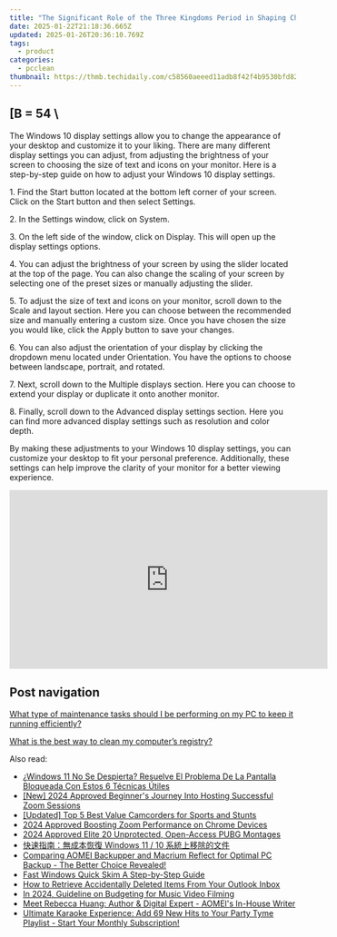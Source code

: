 ```yaml
---
title: "The Significant Role of the Three Kingdoms Period in Shaping Chinese Civilization: A Deep Dive with YL Computing | YL Software"
date: 2025-01-22T21:18:36.665Z
updated: 2025-01-26T20:36:10.769Z
tags:
  - product
categories:
  - pcclean
thumbnail: https://thmb.techidaily.com/c58560aeeed11adb8f42f4b9530bfd82fdd84e9fa587d943a5752e4b0c3cb2b6.jpg
---
```


## \[B = 54 \

The Windows 10 display settings allow you to change the appearance of your desktop and customize it to your liking. There are many different display settings you can adjust, from adjusting the brightness of your screen to choosing the size of text and icons on your monitor. Here is a step-by-step guide on how to adjust your Windows 10 display settings. 

1\. Find the Start button located at the bottom left corner of your screen. Click on the Start button and then select Settings.

2\. In the Settings window, click on System.

3\. On the left side of the window, click on Display. This will open up the display settings options. 

4\. You can adjust the brightness of your screen by using the slider located at the top of the page. You can also change the scaling of your screen by selecting one of the preset sizes or manually adjusting the slider.

5\. To adjust the size of text and icons on your monitor, scroll down to the Scale and layout section. Here you can choose between the recommended size and manually entering a custom size. Once you have chosen the size you would like, click the Apply button to save your changes.

6\. You can also adjust the orientation of your display by clicking the dropdown menu located under Orientation. You have the options to choose between landscape, portrait, and rotated.

7\. Next, scroll down to the Multiple displays section. Here you can choose to extend your display or duplicate it onto another monitor.

8\. Finally, scroll down to the Advanced display settings section. Here you can find more advanced display settings such as resolution and color depth. 

By making these adjustments to your Windows 10 display settings, you can customize your desktop to fit your personal preference. Additionally, these settings can help improve the clarity of your monitor for a better viewing experience.

<!-- affiliate ads begin -->
<iframe width="560" height="315" src="https://www.youtube.com/embed/vEYkX2NJgZw?si=IaHqlqJcYipwUOht" title="YouTube video player" frameborder="0" allow="accelerometer; autoplay; clipboard-write; encrypted-media; gyroscope; picture-in-picture; web-share" referrerpolicy="strict-origin-when-cross-origin" allowfullscreen></iframe>
<!-- affiliate ads end -->

## Post navigation

[What type of maintenance tasks should I be performing on my PC to keep it running efficiently?](https://tools.techidaily.com/pcclean/products/)

[What is the best way to clean my computer’s registry?](https://tools.techidaily.com/pcclean/products/)

<ins class="adsbygoogle"
     style="display:block"
     data-ad-format="autorelaxed"
     data-ad-client="ca-pub-7571918770474297"
     data-ad-slot="1223367746"></ins>

<ins class="adsbygoogle"
     style="display:block"
     data-ad-client="ca-pub-7571918770474297"
     data-ad-slot="8358498916"
     data-ad-format="auto"
     data-full-width-responsive="true"></ins>

<span class="atpl-alsoreadstyle">Also read:</span>
<div><ul>
<li><a href="https://win-updates.techidaily.com/windows-11-no-se-despierta-resuelve-el-problema-de-la-pantalla-bloqueada-con-estos-6-tecnicas-utiles/"><u>¿Windows 11 No Se Despierta? Resuelve El Problema De La Pantalla Bloqueada Con Estos 6 Técnicas Útiles</u></a></li>
<li><a href="https://screen-mirroring-recording.techidaily.com/new-2024-approved-beginners-journey-into-hosting-successful-zoom-sessions/"><u>[New] 2024 Approved Beginner's Journey Into Hosting Successful Zoom Sessions</u></a></li>
<li><a href="https://some-approaches.techidaily.com/updated-top-5-best-value-camcorders-for-sports-and-stunts/"><u>[Updated] Top 5 Best Value Camcorders for Sports and Stunts</u></a></li>
<li><a href="https://article-helps.techidaily.com/2024-approved-boosting-zoom-performance-on-chrome-devices/"><u>2024 Approved Boosting Zoom Performance on Chrome Devices</u></a></li>
<li><a href="https://fox-glue.techidaily.com/2024-approved-elite-20-unprotected-open-access-pubg-montages/"><u>2024 Approved Elite 20 Unprotected, Open-Access PUBG Montages</u></a></li>
<li><a href="https://win-updates.techidaily.com/1728504375605-windows-11-10/"><u>快速指南：無成本恢復 Windows 11 / 10 系統上移除的文件</u></a></li>
<li><a href="https://win-updates.techidaily.com/comparing-aomei-backupper-and-macrium-reflect-for-optimal-pc-backup-the-better-choice-revealed/"><u>Comparing AOMEI Backupper and Macrium Reflect for Optimal PC Backup - The Better Choice Revealed!</u></a></li>
<li><a href="https://extra-lessons.techidaily.com/fast-windows-quick-skim-a-step-by-step-guide/"><u>Fast Windows Quick Skim A Step-by-Step Guide</u></a></li>
<li><a href="https://win-updates.techidaily.com/how-to-retrieve-accidentally-deleted-items-from-your-outlook-inbox/"><u>How to Retrieve Accidentally Deleted Items From Your Outlook Inbox</u></a></li>
<li><a href="https://some-techniques.techidaily.com/in-2024-guideline-on-budgeting-for-music-video-filming/"><u>In 2024, Guideline on Budgeting for Music Video Filming</u></a></li>
<li><a href="https://win-updates.techidaily.com/meet-rebecca-huang-author-and-digital-expert-aomeis-in-house-writer/"><u>Meet Rebecca Huang: Author & Digital Expert - AOMEI's In-House Writer</u></a></li>
<li><a href="https://win-comparisons.techidaily.com/ultimate-karaoke-experience-add-69-new-hits-to-your-party-tyme-playlist-start-your-monthly-subscription/"><u>Ultimate Karaoke Experience: Add 69 New Hits to Your Party Tyme Playlist - Start Your Monthly Subscription!</u></a></li>
</ul></div>

